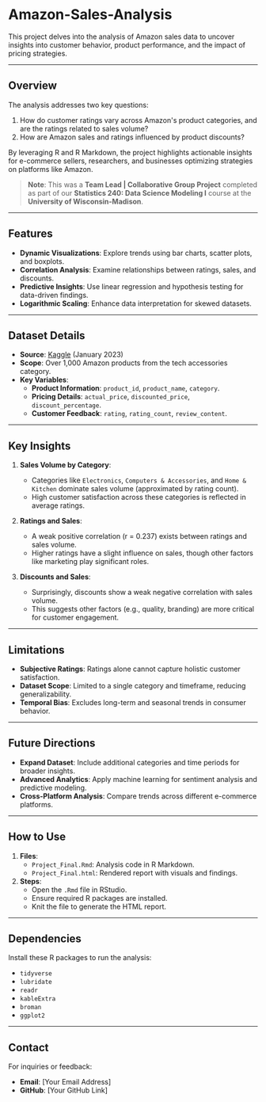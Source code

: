 # Amazon-Sales-Analysis

This project delves into the analysis of Amazon sales data to uncover insights into customer behavior, product performance, and the impact of pricing strategies.

---

## Overview

The analysis addresses two key questions:
1. How do customer ratings vary across Amazon's product categories, and are the ratings related to sales volume?
2. How are Amazon sales and ratings influenced by product discounts?

By leveraging R and R Markdown, the project highlights actionable insights for e-commerce sellers, researchers, and businesses optimizing strategies on platforms like Amazon.

> **Note**: This was a **Team Lead | Collaborative Group Project** completed as part of our **Statistics 240: Data Science Modeling I** course at the **University of Wisconsin-Madison**.

---

## Features

- **Dynamic Visualizations**: Explore trends using bar charts, scatter plots, and boxplots.
- **Correlation Analysis**: Examine relationships between ratings, sales, and discounts.
- **Predictive Insights**: Use linear regression and hypothesis testing for data-driven findings.
- **Logarithmic Scaling**: Enhance data interpretation for skewed datasets.

---

## Dataset Details

- **Source**: [Kaggle](https://www.kaggle.com/datasets/karkavelrajaj/amazon-sales-dataset/data) (January 2023)
- **Scope**: Over 1,000 Amazon products from the tech accessories category.
- **Key Variables**:
  - **Product Information**: `product_id`, `product_name`, `category`.
  - **Pricing Details**: `actual_price`, `discounted_price`, `discount_percentage`.
  - **Customer Feedback**: `rating`, `rating_count`, `review_content`.

---

## Key Insights

1. **Sales Volume by Category**:
   - Categories like `Electronics`, `Computers & Accessories`, and `Home & Kitchen` dominate sales volume (approximated by rating count).
   - High customer satisfaction across these categories is reflected in average ratings.

2. **Ratings and Sales**:
   - A weak positive correlation (r = 0.237) exists between ratings and sales volume.
   - Higher ratings have a slight influence on sales, though other factors like marketing play significant roles.

3. **Discounts and Sales**:
   - Surprisingly, discounts show a weak negative correlation with sales volume.
   - This suggests other factors (e.g., quality, branding) are more critical for customer engagement.

---

## Limitations

- **Subjective Ratings**: Ratings alone cannot capture holistic customer satisfaction.
- **Dataset Scope**: Limited to a single category and timeframe, reducing generalizability.
- **Temporal Bias**: Excludes long-term and seasonal trends in consumer behavior.

---

## Future Directions

- **Expand Dataset**: Include additional categories and time periods for broader insights.
- **Advanced Analytics**: Apply machine learning for sentiment analysis and predictive modeling.
- **Cross-Platform Analysis**: Compare trends across different e-commerce platforms.

---

## How to Use

1. **Files**:
   - `Project_Final.Rmd`: Analysis code in R Markdown.
   - `Project_Final.html`: Rendered report with visuals and findings.
2. **Steps**:
   - Open the `.Rmd` file in RStudio.
   - Ensure required R packages are installed.
   - Knit the file to generate the HTML report.

---

## Dependencies

Install these R packages to run the analysis:
- `tidyverse`
- `lubridate`
- `readr`
- `kableExtra`
- `broman`
- `ggplot2`

---

## Contact

For inquiries or feedback:
- **Email**: [Your Email Address]  
- **GitHub**: [Your GitHub Link]
